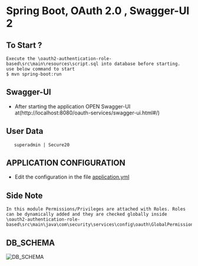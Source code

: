 # Spring Boot, OAuth 2.0 , Swagger-UI 2

## To Start ?

```
Execute the \oauth2-authentication-role-based\src\main\resources\script.sql into database before starting.
use below command to start
$ mvn spring-boot:run
```

## Swagger-UI
* After starting the application OPEN Swagger-UI at(http://localhost:8080/oauth-services/swagger-ui.html#/)


## User Data

```
   superadmin | Secure20
```

## APPLICATION CONFIGURATION
* Edit the configuration in the file [application.yml](/oauth2-authentication-role-based/src/main/resources/application.yml)


## Side Note
```
In this module Permissions/Privileges are attached with Roles. Roles can be dynamically added and they are checked globally inside 
\oauth2-authentication-role-based\src\main\java\com\security\services\config\oauth\GlobalPermissionEvaluator.java
```

## DB_SCHEMA
![DB_SCHEMA](/oauth2-authentication-role-based/src/main/resources/images/DB_SCHEMA.PNG "DB schema diagram")


